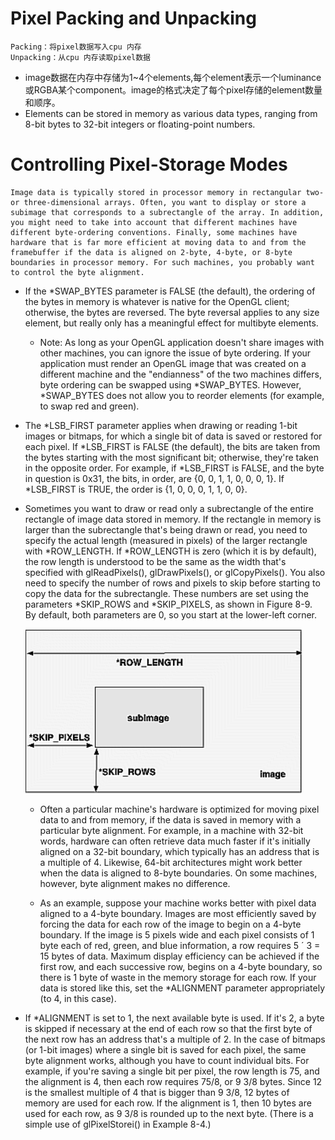 # Pixel Packing and Unpacking
    Packing：将pixel数据写入cpu 内存
    Unpacking：从cpu 内存读取pixel数据

* image数据在内存中存储为1~4个elements,每个element表示一个luminance或RGBA某个component。image的格式决定了每个pixel存储的element数量和顺序。
* Elements can be stored in memory as various data types, ranging from 8-bit bytes to 32-bit integers or floating-point numbers.

# Controlling Pixel-Storage Modes
    Image data is typically stored in processor memory in rectangular two- or three-dimensional arrays. Often, you want to display or store a subimage that corresponds to a subrectangle of the array. In addition, you might need to take into account that different machines have different byte-ordering conventions. Finally, some machines have hardware that is far more efficient at moving data to and from the framebuffer if the data is aligned on 2-byte, 4-byte, or 8-byte boundaries in processor memory. For such machines, you probably want to control the byte alignment.

* If the *SWAP_BYTES parameter is FALSE (the default), the ordering of the bytes in memory is whatever is native for the OpenGL client; otherwise, the bytes are reversed. The byte reversal applies to any size element, but really only has a meaningful effect for multibyte elements.


    * Note: As long as your OpenGL application doesn't share images with other machines, you can ignore the issue of byte ordering. If your application must render an OpenGL image that was created on a different machine and the "endianness" of the two machines differs, byte ordering can be swapped using *SWAP_BYTES. However, *SWAP_BYTES does not allow you to reorder elements (for example, to swap red and green).


* The *LSB_FIRST parameter applies when drawing or reading 1-bit images or bitmaps, for which a single bit of data is saved or restored for each pixel. If *LSB_FIRST is FALSE (the default), the bits are taken from the bytes starting with the most significant bit; otherwise, they're taken in the opposite order. For example, if *LSB_FIRST is FALSE, and the byte in question is 0x31, the bits, in order, are {0, 0, 1, 1, 0, 0, 0, 1}. If *LSB_FIRST is TRUE, the order is {1, 0, 0, 0, 1, 1, 0, 0}.

* Sometimes you want to draw or read only a subrectangle of the entire rectangle of image data stored in memory. If the rectangle in memory is larger than the subrectangle that's being drawn or read, you need to specify the actual length (measured in pixels) of the larger rectangle with *ROW_LENGTH. If *ROW_LENGTH is zero (which it is by default), the row length is understood to be the same as the width that's specified with glReadPixels(), glDrawPixels(), or glCopyPixels(). You also need to specify the number of rows and pixels to skip before starting to copy the data for the subrectangle. These numbers are set using the parameters *SKIP_ROWS and *SKIP_PIXELS, as shown in Figure 8-9. By default, both parameters are 0, so you start at the lower-left corner.

    ![glPixelStore](./glPixelStore.png)

    * Often a particular machine's hardware is optimized for moving pixel data to and from memory, if the data is saved in memory with a particular byte alignment. For example, in a machine with 32-bit words, hardware can often retrieve data much faster if it's initially aligned on a 32-bit boundary, which typically has an address that is a multiple of 4. Likewise, 64-bit architectures might work better when the data is aligned to 8-byte boundaries. On some machines, however, byte alignment makes no difference.

    * As an example, suppose your machine works better with pixel data aligned to a 4-byte boundary. Images are most efficiently saved by forcing the data for each row of the image to begin on a 4-byte boundary. If the image is 5 pixels wide and each pixel consists of 1 byte each of red, green, and blue information, a row requires 5 ´ 3 = 15 bytes of data. Maximum display efficiency can be achieved if the first row, and each successive row, begins on a 4-byte boundary, so there is 1 byte of waste in the memory storage for each row. If your data is stored like this, set the *ALIGNMENT parameter appropriately (to 4, in this case).

* If *ALIGNMENT is set to 1, the next available byte is used. If it's 2, a byte is skipped if necessary at the end of each row so that the first byte of the next row has an address that's a multiple of 2. In the case of bitmaps (or 1-bit images) where a single bit is saved for each pixel, the same byte alignment works, although you have to count individual bits. For example, if you're saving a single bit per pixel, the row length is 75, and the alignment is 4, then each row requires 75/8, or 9 3/8 bytes. Since 12 is the smallest multiple of 4 that is bigger than 9 3/8, 12 bytes of memory are used for each row. If the alignment is 1, then 10 bytes are used for each row, as 9 3/8 is rounded up to the next byte. (There is a simple use of glPixelStorei() in Example 8-4.)
    